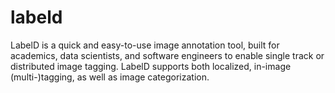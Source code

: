 # labeld
LabelD is a quick and easy-to-use image annotation tool, built for academics, data scientists, and software engineers to enable single track or distributed image tagging. LabelD supports both localized, in-image (multi-)tagging, as well as image categorization.

